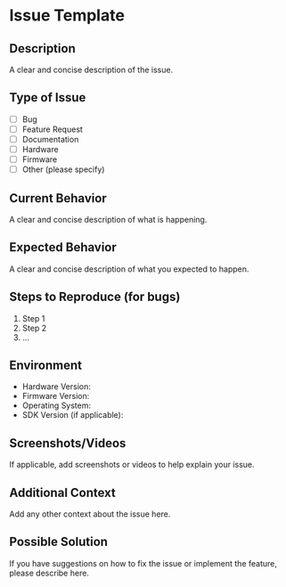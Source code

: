 # Issue Template

## Description
A clear and concise description of the issue.

## Type of Issue
- [ ] Bug
- [ ] Feature Request
- [ ] Documentation
- [ ] Hardware
- [ ] Firmware
- [ ] Other (please specify)

## Current Behavior
A clear and concise description of what is happening.

## Expected Behavior
A clear and concise description of what you expected to happen.

## Steps to Reproduce (for bugs)
1. Step 1
2. Step 2
3. ...

## Environment
- Hardware Version:
- Firmware Version:
- Operating System:
- SDK Version (if applicable):

## Screenshots/Videos
If applicable, add screenshots or videos to help explain your issue.

## Additional Context
Add any other context about the issue here.

## Possible Solution
If you have suggestions on how to fix the issue or implement the feature, please describe here.